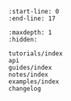 ```{include} ../README.md
:start-line: 0
:end-line: 17
```

```{toctree}
:maxdepth: 1
:hidden:

tutorials/index
api
guides/index
notes/index
examples/index
changelog
```
